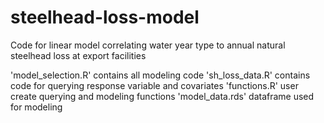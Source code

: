 # steelhead-loss-model
Code for linear model correlating water year type to annual natural steelhead loss at export facilities

'model_selection.R' contains all modeling code
'sh_loss_data.R' contains code for querying response variable and covariates
'functions.R' user create querying and modeling functions
'model_data.rds' dataframe used for modeling

